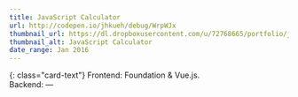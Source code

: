 ```yaml
---
title: JavaScript Calculator
url: http://codepen.io/jhkueh/debug/WrpWJx
thumbnail_url: https://dl.dropboxusercontent.com/u/72768665/portfolio/js_calc_thumbnail.png
thumbnail_alt: JavaScript Calculator
date_range: Jan 2016
---
```


{: class="card-text"}
Frontend: Foundation & Vue.js.  
Backend: —